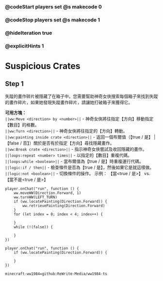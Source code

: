 ### @codeStart players set @s makecode 0
### @codeStop players set @s makecode 1

<!-- ### @flyoutOnly true -->
### @hideIteration true 
### @explicitHints 1

# Suspicious Crates

## Step 1
失蹤的畫作碎片被隱藏了在箱子中。您需要幫助神奇女俠搜索每個箱子來找到失蹤的畫作碎片，如果她發現失蹤畫作碎片，請讓她打破箱子來獲得它。

**可用方塊：**  
``||ww:Move <direction> by <number>||`` - 神奇女俠將往指定【方向】移動指定【數目】的格數。  
``||ww:Turn <direction>||`` - 神奇女俠將往指定的【方向】轉動。   
``||ww:painting inside crate <direction>||`` - 返回一個布爾值（【true / 是】 | 【false / 否】）關於是否有於指定【方向】尋找隱藏畫作。    
``||ww:Break crate <direction>||`` - 指示神奇女俠嘗試及收回隱藏的畫作。  
``||loops:repeat <number> times||`` - 以指定的【數目】重複代碼。    
``||loops:while <boolean>||`` - 當布爾值為【true / 是】時重複運行代碼。  
``||logic:if / then||`` - 檢查條件是否為【true / 是】，然後如果它是就這樣做。  
``||logic:not <boolean>||`` - 切換條件的操作。 示例： 【當<true / 是>】 vs. 【當不是<true / 是>】  

```ghost
player.onChat("run", function () {
    ww.moveWW(Direction.Forward, 1)
    ww.turnWW(LEFT_TURN)
    if (ww.locatePainting(Direction.Forward)) {
        ww.retrievePainting(Direction.Forward)
    }
    for (let index = 0; index < 4; index++) {
        
    }
    while (!(false)) {
        
    }	
})
```
```template
player.onChat("run", function () {
    if (ww.locatePainting(Direction.Forward)) {

    }
})
```
```package
minecraft-ww1984=github:ReWrite-Media/ww1984-ts
```

